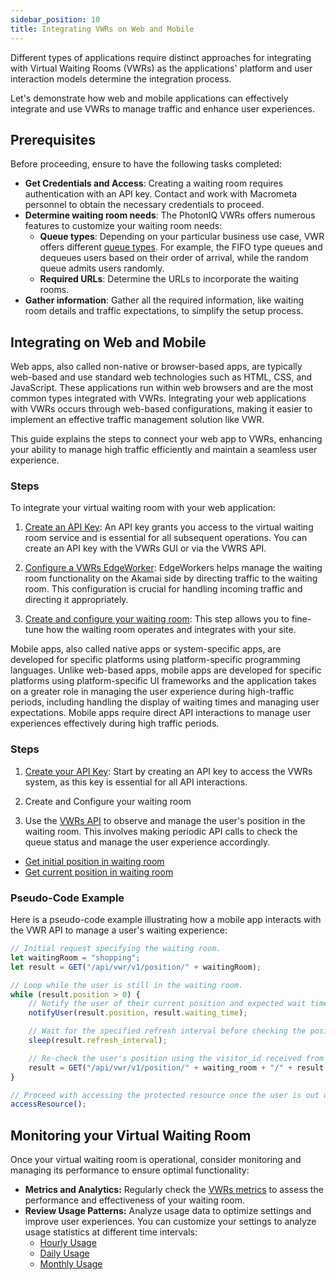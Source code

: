 ```yaml
---
sidebar_position: 10
title: Integrating VWRs on Web and Mobile
---
```


Different types of applications require distinct approaches for integrating with Virtual Waiting Rooms (VWRs) as the applications' platform and user interaction models determine the integration process. 

Let's demonstrate how web and mobile applications can effectively integrate and use VWRs to manage traffic and enhance user experiences.


## Prerequisites

Before proceeding, ensure to have the following tasks completed:

- **Get Credentials and Access**: Creating a waiting room requires authentication with an API key. Contact and work with Macrometa personnel to obtain the necessary credentials to proceed.
- **Determine waiting room needs**: The PhotonIQ VWRs offers numerous features to customize your waiting room needs:
    - **Queue types**: Depending on your particular business use case, VWR offers different [queue types](https://www.macrometa.com/docs/photoniq/vwrs/queue-types). For example, the FIFO type queues and dequeues users based on their order of arrival, while the random queue admits users randomly. 
    - **Required URLs**: Determine the URLs to incorporate the waiting rooms.
- **Gather information**: Gather all the required information, like waiting room details and traffic expectations, to simplify the setup process.

## Integrating on Web and Mobile

<Tabs groupId="waiting-room-integration">
<TabItem value="web" label="Integrate on Web">

Web apps, also called non-native or browser-based apps, are typically web-based and use standard web technologies such as HTML, CSS, and JavaScript. These applications run within web browsers and are the most common types integrated with VWRs. Integrating your web applications with VWRs occurs through web-based configurations, making it easier to implement an effective traffic management solution like VWR.

This guide explains the steps to connect your web app to VWRs, enhancing your ability to manage high traffic efficiently and maintain a seamless user experience.

### Steps

To integrate your virtual waiting room with your web application:

1. [Create an API Key](https://www.macrometa.com/docs/apiVwrs#/operations/createAPIKey): An API key grants you access to the virtual waiting room service and is essential for all subsequent operations. You can create an API key with the VWRs GUI or via the VWRS API.

2. [Configure a VWRs EdgeWorker](../03-configuration-and-setup/01-configuring-edgeworkers.md): EdgeWorkers helps manage the waiting room functionality on the Akamai side by directing traffic to the waiting room. This configuration is crucial for handling incoming traffic and directing it appropriately.

3. [Create and configure your waiting room](index.md): This step allows you to fine-tune how the waiting room operates and integrates with your site.

</TabItem>
<TabItem value="mobile" label="Integrate on Mobile">

Mobile apps, also called native apps or system-specific apps, are developed for specific platforms using platform-specific programming languages. Unlike web-based apps, mobile apps are developed for specific platforms using platform-specific UI frameworks and the application takes on a greater role in managing the user experience during high-traffic periods, including handling the display of waiting times and managing user expectations. Mobile apps require direct API interactions to manage user experiences effectively during high traffic periods.

### Steps

1. [Create your API Key](https://www.macrometa.com/docs/apiVwrs#/operations/createAPIKey): Start by creating an API key to access the VWRs system, as this key is essential for all API interactions.

2. Create and Configure your waiting room

3. Use the [VWRs API](https://www.macrometa.com/docs/apiVwrs#/) to observe and manage the user's position in the waiting room. This involves making periodic API calls to check the queue status and manage the user experience accordingly.

  - [Get initial position in waiting room](https://www.macrometa.com/docs/apiVwrs#/paths/api-vwr-v1-position-domain_key/get)
  - [Get current position in waiting room](https://www.macrometa.com/docs/apiVwrs#/paths/api-vwr-v1-position-domain_key---request_id/get)

### Pseudo-Code Example

Here is a pseudo-code example illustrating how a mobile app interacts with the VWR API to manage a user's waiting experience:

```javascript
// Initial request specifying the waiting room.
let waitingRoom = "shopping";
let result = GET("/api/vwr/v1/position/" + waitingRoom);

// Loop while the user is still in the waiting room.
while (result.position > 0) {
    // Notify the user of their current position and expected wait time.
    notifyUser(result.position, result.waiting_time);

    // Wait for the specified refresh interval before checking the position again.
    sleep(result.refresh_interval);

    // Re-check the user's position using the visitor_id received from the initial call.
    result = GET("/api/vwr/v1/position/" + waiting_room + "/" + result.visitor_id);
}

// Proceed with accessing the protected resource once the user is out of the waiting room.
accessResource();
```

</TabItem>
</Tabs>  


## Monitoring your Virtual Waiting Room

Once your virtual waiting room is operational, consider monitoring and managing its performance to ensure optimal functionality:

- **Metrics and Analytics:** Regularly check the [VWRs metrics](../05-monitoring-vwrs/index.md) to assess the performance and effectiveness of your waiting room.
- **Review Usage Patterns:** Analyze usage data to optimize settings and improve user experiences. You can customize your settings to analyze usage statistics at different time intervals:
  - [Hourly Usage](https://www.macrometa.com/docs/apiVwrs#/operations/getHourlyUsage)
  - [Daily Usage](https://www.macrometa.com/docs/apiVwrs#/operations/getDailyUsage)
  - [Monthly Usage](https://www.macrometa.com/docs/apiVwrs#/operations/getMonthlyUsage)
